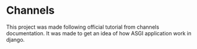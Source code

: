 # Channels
This project was made following official tutorial from channels documentation. It was made to get an idea of how ASGI application work in django.
